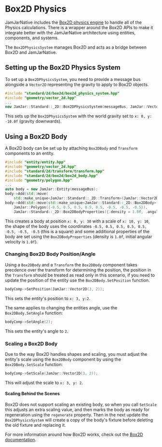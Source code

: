 # Box2D Physics

JamJarNative includes the [Box2D physics engine](https://github.com/erincatto/box2d) to handle all of the Physics
calculations. There is a wrapper around the Box2D APIs to make it integrate better with the JamJarNative architecture
using entities, components, and systems.

The `Box2DPhysicsSystem` manages Box2D and acts as a bridge between Box2D and JamJarNative.

## Setting up the Box2D Physics System

To set up a `Box2DPhysicsSystem`, you need to provide a message bus alongside a `Vector2D` representing the gravity
to apply to Box2D objects.

```c++
#include "standard/2d/box2d/box2d_physics_system.hpp"
#include "geometry/vector_2d.hpp"
...
new JamJar::Standard::_2D::Box2DPhysicsSystem(messageBus, JamJar::Vector2D(0, -10.0f));
```

This sets up the `Box2DPhysicsSystem` with the world gravity set to `x: 0, y: -10.0f` (gravity downwards).

## Using a Box2D Body

A Box2D body can be set up by attaching `Box2DBody` and `Transform` components to an entity.

```c++
#include "entity/entity.hpp"
#include "geometry/vector_2d.hpp"
#include "standard/2d/transform/transform.hpp"
#include "standard/2d/box2d/box2d_body.hpp"
#include "geometry/polygon.hpp"
...
auto body = new JamJar::Entity(messageBus);
body->Add(std::move(
    std::make_unique<JamJar::Standard::_2D::Transform>(JamJar::Vector2D(0, 30), JamJar::Vector2D(10, 10))));
body->Add(std::move(std::make_unique<JamJar::Standard::_2D::Box2DBody>(
    JamJar::Polygon({-0.5, 0.5, 0.5, 0.5, 0.5, -0.5, -0.5, -0.5}),
    JamJar::Standard::_2D::Box2DBodyProperties({.density = 1.0f, .angularVelocity = 1.0f}))));
```

This creates a body at position `x: 0, y: 30` with a scale of `x: 10, y: 10`, the shape of the body uses the coordinates
`-0.5, 0.5, 0.5, 0.5, 0.5, -0.5, -0.5, -0.5` (this is a square) and some additional properties of the body are set using
the `Box2DBodyProperties` (density is `1.0f`, initial angular velocity is `1.0f`).

### Changing Box2D Body Position/Angle

Using a `Box2DBody` and a `Transform` the `Box2DBody` component takes precdence over the transform for determining
the position, the position in the `Transform` should be treated as read only in this scenario, if you need to update
the position of the entity use the `Box2DBody.SetPosition` function.

```c++
bodyComp->SetPosition(JamJar::Vector2D(3, 2));
```

This sets the entity's position to `x: 3, y:2`.

The same applies to changing the entities angle, use the `Box2DBody.SetAngle` function:

```c++
bodyComp->SetAngle(2);
```

This sets the entity's angle to `2`.

### Scaling a Box2D Body

Due to the way Box2D handles shapes and scaling, you must adjust the entity's scale using the `Box2DBody` component by
using the `Box2DBody.SetScale` function:

```c++
bodyComp->SetScale(JamJar::Vector2D(3, 2));
```

This will adjust the scale to `x: 3, y: 2`.

#### Scaling Behind the Scenes

Box2D does not support scaling an existing body, so when you call `SetScale` this adjusts an extra scaling value, and
then marks the body as ready for regeneration using the `regenerate` property. Then in the next update the
`Box2DPhysicsSystem` will create a copy of the body's fixture before deleting the old fixture and replacing it.

For more information around how Box2D works, check out the [Box2D
documentation](https://box2d.org/documentation/index.html).
